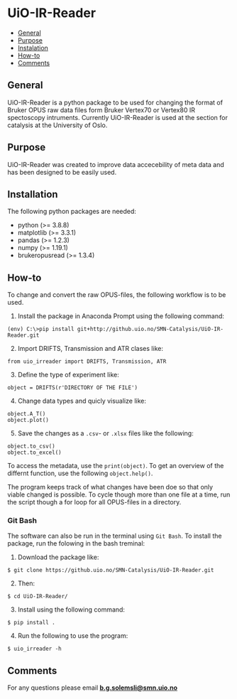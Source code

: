 # UiO-IR-Reader


* [General](#general-info)
* [Purpose](#purpose)
* [Instalation](#installation)
* [How-to](#how-to)
* [Comments](#Comments)


## General

UiO-IR-Reader is a python package to be used for 
changing the format of Bruker OPUS raw data files form Bruker Vertex70 or Vertex80 IR spectoscopy intruments.
Currently UiO-IR-Reader is used at the section for catalysis at
the University of Oslo.

## Purpose

UiO-IR-Reader was created to improve data accecebility of meta data and has been designed
to be easily used. 

## Installation


The following python packages are needed:

<ul>
    <li>python (>= 3.8.8)
    <li>matplotlib (>= 3.3.1)
    <li>pandas (>= 1.2.3)
    <li>numpy (>= 1.19.1)
    <li>brukeropusread (>= 1.3.4)
  
</ul>




## How-to
To change and convert the raw OPUS-files, the following workflow is to be used.

1. Install the package in Anaconda Prompt using the following command:
```
(env) C:\>pip install git+http://github.uio.no/SMN-Catalysis/UiO-IR-Reader.git
```
2. Import DRIFTS, Transmission and ATR clases like:
```
from uio_irreader import DRIFTS, Transmission, ATR
```
3. Define the type of experiment like:
```
object = DRIFTS(r'DIRECTORY OF THE FILE')
```
4. Change data types and quicly visualize like:
```
object.A_T()
object.plot()
```
5. Save the changes as a `.csv`- or `.xlsx` files like the following:
```
object.to_csv()
object.to_excel()
```



To access the metadata, use the `print(object)`. To get an overview of the differnt function, use the following `object.help()`.


The program keeps track of what changes have been doe so that only viable changed is possible. To cycle though more than one file at a time, run the script though a for loop for all OPUS-files in a directory.


### Git Bash
The software can also be run in the terminal using `Git Bash`. To install the package, run the folowing in the bash treminal:
1. Download the package like:
```
$ git clone https://github.uio.no/SMN-Catalysis/UiO-IR-Reader.git
```
2. Then:
```
$ cd UiO-IR-Reader/
```
3. Install using the following command:
```
$ pip install .
```
4. Run the following to use the program: 
```
$ uio_irreader -h
```




## Comments


For any questions please email **b.g.solemsli@smn.uio.no**



